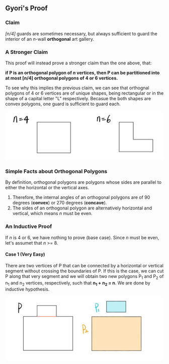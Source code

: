 ## Gyori's Proof

### Claim
*[n/4]* guards are sometimes necessary, but always sufficient to guard the interior of an *n*-wall **orthogonal** art gallery. 

### A Stronger Claim 
This proof will instead prove a stronger claim than the one above, that:    

**if P is an orthogonal polygon of *n* vertices, then P can be partitioned into at most [n/4] orthogonal polygons of 4 or 6 vertices.** 

To see why this implies the previous claim, we can see that orthognal polygons of 4 or 6 vertices are of unique shapes, being rectangular or in the shape of a capital letter "L" respectively. Becasue the both shapes are convex polygons, one guard is sufficient to guard each. 

![](/img/img1.jpg)

### Simple Facts about Orthogonal Polygons 
By definition, orthogonal polygons are polygons whose sides are parallel to either the horizontal or the vertical axes. 
1. Therefore, the internal angles of an orthogonal polygons are of 90 degrees (**convex**) or 270 degrees (**concave**). 
2. The sides of an orthogonal polygon are alternatively horizontal and vertical, which means *n* must be even. 

### An Inductive Proof 
If *n* is 4 or 6, we have nothing to prove (base case). Since *n* must be even, let's assumet that *n* >= 8. 

#### Case 1 (Very Easy) 
There are two vertices of P that can be connected by a horizontal or vertical segment without crossing the boundaries of P. If this is the case, we can cut P along that very segment and we will obtain two new polygons P<sub>1</sub> and P<sub>2</sub> of n<sub>1</sub> and n<sub>2</sub> vertices, respectively, such that **n<sub>1</sub> + n<sub>2</sub> = n**. We are done by inductive hypothesis. 

![](/img/img2.jpg)
